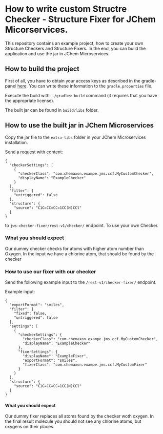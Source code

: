 # How to write custom Structre Checker - Structure Fixer for JChem Micorservices.

This repository contains an example project, how to create your own Structure Checkers and Structure Fixers. In the end, you can build the application and use the jar in JChem Microservices.

## How to build the project

First of all, you have to obtain your access keys as described in the gradle-panel [here](https://chemaxon.com/products/jchem-engines/download#gradle-panel). You can write these 
information to the `gradle.properties` file.

Execute the build with: `./gradlew build` command (it requires that you have the appropriate license).

The built jar can be found in `build/libs` folder.

## How to use the built jar in JChem Microservices

Copy the jar file to the `extra-libs` folder in your JChem Microservices installation. 

Send a request with content:

```
{
  "checkerSettings": [
    {
      "checkerClass": "com.chemaxon.exampe.jms.ccf.MyCustomChecker",
      "displayName": "ExampleChecker"
    }
  ],
  "filter": {
    "untriggered": false
  },
  "structure": {
    "source": "C1C=CC=CC=1CC(N)CCl"
  }
}
```
to `jws-checker-fixer/rest-v1/checker/` endpoint. To use your own Checker.

### What you should expect

Our dummy checker checks for atoms with higher atom number than Oxygen. In the input we have
a chlorine atom, that should be found by the checker 

### How to use our fixer with our checker

Send the following example input to the  `/rest-v1/checker-fixer/`  endpoint. 

Example input: 

```
{
  "exportFormat": "smiles",
  "filter": {
    "fixed": false,
    "untriggered": false
  },
  "settings": [
    {
      "checkerSettings": {
        "checkerClass": "com.chemaxon.exampe.jms.ccf.MyCustomChecker",
        "displayName": "ExampleChecker"
      },
      "fixerSettings": {
        "displayName": "ExampleFixer",
        "exportFormat": "smiles",
        "fixerClass": "com.chemaxon.exampe.jms.ccf.MyCustomFixer"
      }
    }
  ],
  "structure": {
    "source": "C1C=CC=CC=1CC(N)CCl"
  }
}
```

#### What you should expect

Our dummy fixer replaces all atoms found by the checker woth oxygen. In the final result molecule you should not see any chlorine atoms, but oxygens on their places.